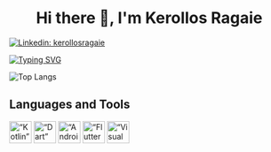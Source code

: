 <h1 align="center">Hi there 👋, I'm Kerollos Ragaie</h1>

[![Linkedin: kerollosragaie](https://img.shields.io/badge/-kerollosragaie-blue?style=flat-square&logo=Linkedin&logoColor=white&link=https://www.linkedin.com/in/kerollos-ragaie-youssef-b9529aa6/)](https://www.linkedin.com/in/kerollos-ragaie-youssef-b9529aa6/)

[![Typing SVG](https://readme-typing-svg.herokuapp.com?color=%2338C2FF&size=38&center=true&width=1000&lines=Android+and+Flutter+developer)](https://git.io/typing-svg)

![Top Langs](https://github-readme-stats.vercel.app/api/top-langs/?username=kerolosragaie&theme=tokyonight)

## Languages and Tools
<p align="left">
<img alt=“Kotlin” width="40px" src="https://www.vectorlogo.zone/logos/kotlinlang/kotlinlang-icon.svg">
<img alt=“Dart” width="40px" src="https://www.vectorlogo.zone/logos/dartlang/dartlang-icon.svg">
<img alt=“Android” width="40px" src="https://www.vectorlogo.zone/logos/android/android-icon.svg">
<img alt=“Flutter” width="40px" src="https://www.vectorlogo.zone/logos/flutterio/flutterio-icon.svg">
<img alt=“Visual Studio Code” width="40px" src="https://www.vectorlogo.zone/logos/visualstudio_code/visualstudio_code-icon.svg">
</p>

